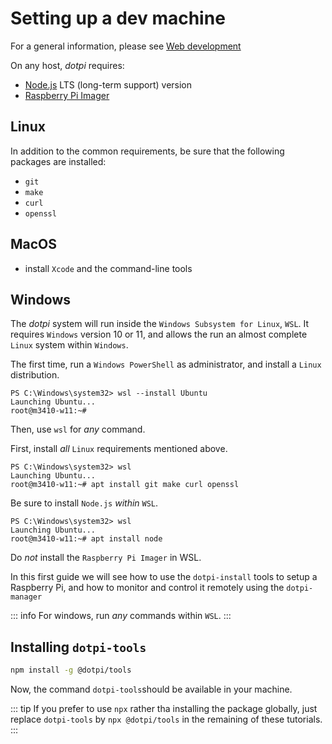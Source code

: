 # Setting up a dev machine

For a general information, please see [Web development](https://ircam-ismm.github.io/webaudio-tutorials/first-steps/setting-up-environment.html)

On any host, _dotpi_ requires:

- [Node.js](https://nodejs.org/) LTS (long-term support) version
- [Raspberry Pi Imager](https://www.raspberrypi.com/software/)

## Linux

In addition to the common requirements, be sure that the following packages are installed:

- `git`
- `make`
- `curl`
- `openssl`

## MacOS

- install `Xcode` and the command-line tools

## Windows

The _dotpi_ system will run inside the `Windows Subsystem for Linux`, `WSL`. It requires `Windows` version 10 or 11, and allows the run an almost complete `Linux` system within `Windows`.

The first time, run a `Windows PowerShell` as administrator, and install a `Linux` distribution.

```
PS C:\Windows\system32> wsl --install Ubuntu
Launching Ubuntu...
root@m3410-w11:~#
```

Then, use `wsl` for _any_ command.

First, install _all_ `Linux` requirements mentioned above.

```
PS C:\Windows\system32> wsl
Launching Ubuntu...
root@m3410-w11:~# apt install git make curl openssl
```

Be sure to install `Node.js` _within_ `WSL`.

```
PS C:\Windows\system32> wsl
Launching Ubuntu...
root@m3410-w11:~# apt install node
```

Do _not_ install the `Raspberry Pi Imager` in WSL.

In this first guide we will see how to use the `dotpi-install` tools to setup a Raspberry Pi, and how to monitor and control it remotely using the `dotpi-manager`

::: info
For windows, run _any_ commands within `WSL`.
:::

## Installing `dotpi-tools`

```sh
npm install -g @dotpi/tools
```

Now, the command `dotpi-tools`should be available in your machine.

::: tip
If you prefer to use `npx` rather tha installing the package globally, just replace `dotpi-tools` by `npx @dotpi/tools` in the remaining of these tutorials.
:::
